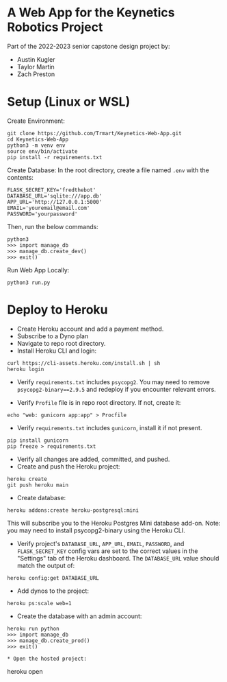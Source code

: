 # A Web App for the Keynetics Robotics Project

Part of the 2022-2023 senior capstone design project by:
* Austin Kugler
* Taylor Martin
* Zach Preston

# Setup (Linux or WSL)
Create Environment:
```
git clone https://github.com/Trmart/Keynetics-Web-App.git
cd Keynetics-Web-App
python3 -m venv env
source env/bin/activate
pip install -r requirements.txt
```

Create Database:
In the root directory, create a file named `.env` with the contents:
```
FLASK_SECRET_KEY='fredthebot'
DATABASE_URL='sqlite:///app.db'
APP_URL='http://127.0.0.1:5000'
EMAIL='youremail@email.com'
PASSWORD='yourpassword'
```
Then, run the below commands:
```
python3
>>> import manage_db
>>> manage_db.create_dev()
>>> exit()
```

Run Web App Locally:
```
python3 run.py
```

# Deploy to Heroku
* Create Heroku account and add a payment method.
* Subscribe to a Dyno plan
* Navigate to repo root directory.
* Install Heroku CLI and login:
```
curl https://cli-assets.heroku.com/install.sh | sh
heroku login
```
* Verify `requirements.txt` includes `psycopg2`. You may need to remove `psycopg2-binary==2.9.5` and redeploy if you encounter relevant errors.

* Verify `Profile` file is in repo root directory. If not, create it:
```
echo "web: gunicorn app:app" > Procfile
```
* Verify `requirements.txt` includes `gunicorn`, install it if not present.
```
pip install gunicorn
pip freeze > requirements.txt
```
* Verify all changes are added, committed, and pushed.
* Create and push the Heroku project:
```
heroku create
git push heroku main
```
* Create database:
```
heroku addons:create heroku-postgresql:mini
```
This will subscribe you to the Heroku Postgres Mini database add-on. Note: you may need to install psycopg2-binary using the Heroku CLI.
* Verify project's `DATABASE_URL`, `APP_URL`, `EMAIL`, `PASSWORD`, and `FLASK_SECRET_KEY` config vars are set to the correct values in the "Settings" tab of the Heroku dashboard. The `DATABASE_URL` value should match the output of:
```
heroku config:get DATABASE_URL
```
* Add dynos to the project:
```
heroku ps:scale web=1
```
* Create the database with an admin account:
```
heroku run python
>>> import manage_db
>>> manage_db.create_prod()
>>> exit()
```
```
* Open the hosted project:
```
heroku open
```
